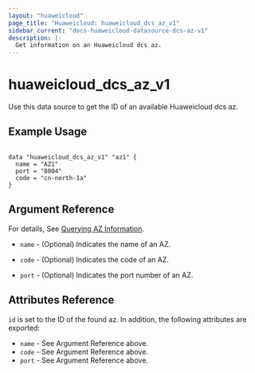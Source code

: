 ```yaml
---
layout: "huaweicloud"
page_title: "Huaweicloud: huaweicloud_dcs_az_v1"
sidebar_current: "docs-huaweicloud-datasource-dcs-az-v1"
description: |-
  Get information on an Huaweicloud dcs az.
---
```


# huaweicloud\_dcs\_az_v1

Use this data source to get the ID of an available Huaweicloud dcs az.

## Example Usage

```hcl

data "huaweicloud_dcs_az_v1" "az1" {
  name = "AZ1"
  port = "8004"
  code = "cn-north-1a"
}
```

## Argument Reference

For details, See [Querying AZ Information](https://support.huaweicloud.com/en-us/api-dcs/dcs-api-0312039.html).

* `name` - (Optional) Indicates the name of an AZ.

* `code` - (Optional) Indicates the code of an AZ.

* `port` - (Optional) Indicates the port number of an AZ.


## Attributes Reference

`id` is set to the ID of the found az. In addition, the following attributes
are exported:

* `name` - See Argument Reference above.
* `code` - See Argument Reference above.
* `port` - See Argument Reference above.
